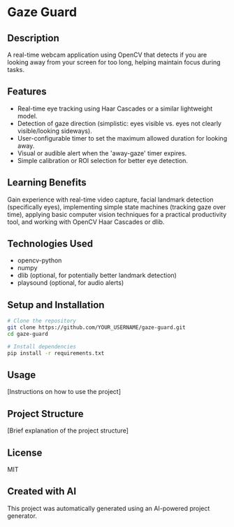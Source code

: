 # Gaze Guard

## Description
A real-time webcam application using OpenCV that detects if you are looking away from your screen for too long, helping maintain focus during tasks.

## Features
- Real-time eye tracking using Haar Cascades or a similar lightweight model.
- Detection of gaze direction (simplistic: eyes visible vs. eyes not clearly visible/looking sideways).
- User-configurable timer to set the maximum allowed duration for looking away.
- Visual or audible alert when the 'away-gaze' timer expires.
- Simple calibration or ROI selection for better eye detection.

## Learning Benefits
Gain experience with real-time video capture, facial landmark detection (specifically eyes), implementing simple state machines (tracking gaze over time), applying basic computer vision techniques for a practical productivity tool, and working with OpenCV Haar Cascades or dlib.

## Technologies Used
- opencv-python
- numpy
- dlib (optional, for potentially better landmark detection)
- playsound (optional, for audio alerts)

## Setup and Installation

```bash
# Clone the repository
git clone https://github.com/YOUR_USERNAME/gaze-guard.git
cd gaze-guard

# Install dependencies
pip install -r requirements.txt
```

## Usage
[Instructions on how to use the project]

## Project Structure
[Brief explanation of the project structure]

## License
MIT

## Created with AI
This project was automatically generated using an AI-powered project generator.

